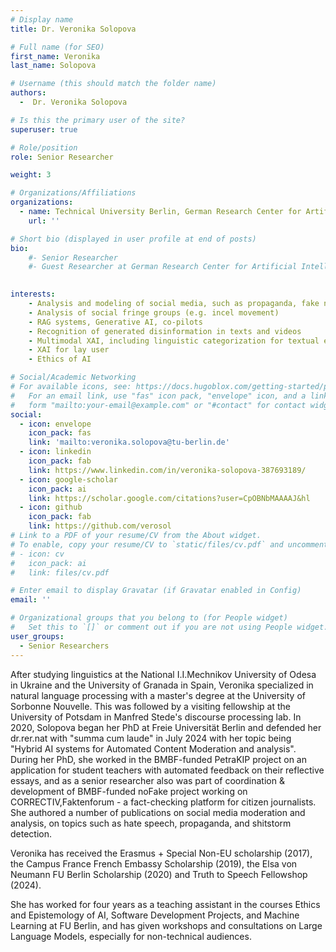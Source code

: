 ```yaml
---
# Display name
title: Dr. Veronika Solopova

# Full name (for SEO)
first_name: Veronika
last_name: Solopova

# Username (this should match the folder name)
authors:
  -  Dr. Veronika Solopova

# Is this the primary user of the site?
superuser: true

# Role/position
role: Senior Researcher

weight: 3

# Organizations/Affiliations
organizations:
  - name: Technical University Berlin, German Research Center for Artificial Intelligence
    url: ''

# Short bio (displayed in user profile at end of posts)
bio: 
    #- Senior Researcher
    #- Guest Researcher at German Research Center for Artificial Intelligence (DFKI)
  

interests:
    - Analysis and modeling of social media, such as propaganda, fake news and hate speech detection
    - Analysis of social fringe groups (e.g. incel movement)
    - RAG systems, Generative AI, co-pilots
    - Recognition of generated disinformation in texts and videos
    - Multimodal XAI, including linguistic categorization for textual explanations
    - XAI for lay user
    - Ethics of AI

# Social/Academic Networking
# For available icons, see: https://docs.hugoblox.com/getting-started/page-builder/#icons
#   For an email link, use "fas" icon pack, "envelope" icon, and a link in the
#   form "mailto:your-email@example.com" or "#contact" for contact widget.
social:
  - icon: envelope
    icon_pack: fas
    link: 'mailto:veronika.solopova@tu-berlin.de'
  - icon: linkedin
    icon_pack: fab
    link: https://www.linkedin.com/in/veronika-solopova-387693189/
  - icon: google-scholar
    icon_pack: ai
    link: https://scholar.google.com/citations?user=CpOBNbMAAAAJ&hl
  - icon: github
    icon_pack: fab
    link: https://github.com/verosol
# Link to a PDF of your resume/CV from the About widget.
# To enable, copy your resume/CV to `static/files/cv.pdf` and uncomment the lines below.
# - icon: cv
#   icon_pack: ai
#   link: files/cv.pdf

# Enter email to display Gravatar (if Gravatar enabled in Config)
email: ''

# Organizational groups that you belong to (for People widget)
#   Set this to `[]` or comment out if you are not using People widget.
user_groups:
  - Senior Researchers
---
```

After studying linguistics at the National I.I.Mechnikov University of Odesa in Ukraine and the University of Granada in Spain, Veronika specialized in natural language processing with a master's degree at the University of Sorbonne Nouvelle. This was followed by a visiting fellowship at the University of Potsdam in Manfred Stede's discourse processing lab. In 2020, Solopova began her PhD at Freie Universität Berlin and defended her dr.rer.nat with "summa cum laude" in July 2024 with her topic being "Hybrid AI systems for Automated Content Moderation and analysis".  During her PhD, she worked in the BMBF-funded PetraKIP project on an application for student teachers with automated feedback on their reflective essays, and as a senior researcher also was part of coordination & development of BMBF-funded noFake project working on CORRECTIV,Faktenforum - a fact-checking platform for citizen journalists. She authored a number of publications on social media moderation and analysis, on topics such as hate speech, propaganda, and shitstorm detection.

Veronika has received the Erasmus + Special Non-EU scholarship (2017), the Campus France French Embassy Scholarship (2019), the Elsa von Neumann FU Berlin Scholarship (2020) and Truth to Speech Fellowshop (2024).

She has worked for four years as a teaching assistant in the courses Ethics and Epistemology of AI, Software Development Projects, and Machine Learning at FU Berlin, and has given workshops and consultations on Large Language Models, especially for non-technical audiences.